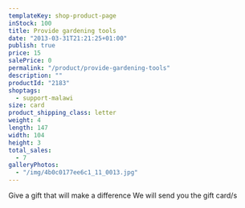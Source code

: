 ```yaml
---
templateKey: shop-product-page
inStock: 100
title: Provide gardening tools
date: "2013-03-31T21:21:25+01:00"
publish: true
price: 15
salePrice: 0
permalink: "/product/provide-gardening-tools"
description: ""
productId: "2183"
shoptags:
  - support-malawi
size: card
product_shipping_class: letter
weight: 4
length: 147
width: 104
height: 3
total_sales:
  - 7
galleryPhotos:
  - "/img/4b0c0177ee6c1_11_0013.jpg"
---
```


Give a gift that will make a difference We will send you the gift card/s
